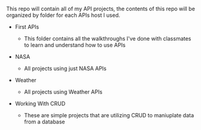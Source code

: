 This repo will contain all of my API projects, the contents of this repo will be organized by folder for each APIs host I used.

* First APIs
    - This folder contains all the walkthroughs I've done with classmates to learn and understand how to use APIs

* NASA
    - All projects using just NASA APIs

* Weather
    - All projects using Weather APIs

* Working With CRUD
    - These are simple projects that are utilizing CRUD to maniuplate data from a database